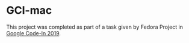# GCI-mac

This project was completed as part of a task given by Fedora Project in [Google Code-In 2019](https://codein.withgoogle.com/archive/2019/organization/6022646072868864/task/5126133127839744/).
